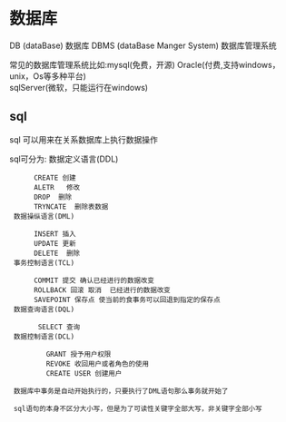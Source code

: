 # 数据库
DB (dataBase) 数据库
DBMS (dataBase Manger System) 数据库管理系统

常见的数据库管理系统比如:mysql(免费，开源) Oracle(付费,支持windows，unix，Os等多种平台)  
sqlServer(微软，只能运行在windows) 

## sql
sql 可以用来在关系数据库上执行数据操作

  sql可分为:
     数据定义语言(DDL) 
     
          CREATE 创建
          ALETR   修改
          DROP  删除
          TRYNCATE  删除表数据
     数据操纵语言(DML)

          INSERT 插入
          UPDATE 更新
          DELETE  删除
     事务控制语言(TCL)

          COMMIT 提交 确认已经进行的数据改变
          ROLLBACK 回滚 取消  已经进行的数据改变
          SAVEPOINT 保存点 使当前的食事务可以回退到指定的保存点
     数据查询语言(DQL)

           SELECT 查询
     数据控制语言(DCL)

             GRANT 授予用户权限
             REVOKE 收回用户或者角色的使用
             CREATE USER 创建用户
     
     数据库中事务是自动开始执行的，只要执行了DML语句那么事务就开始了

     sql语句的本身不区分大小写，但是为了可读性关键字全部大写，非关键字全部小写

